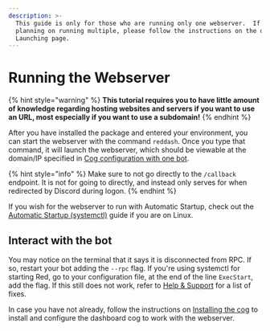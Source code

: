 ```yaml
---
description: >-
  This guide is only for those who are running only one webserver.  If you are
  planning on running multiple, please follow the instructions on the other
  Launching page.
---
```


# Running the Webserver

{% hint style="warning" %}
**This tutorial requires you to have little amount of knowledge regarding hosting websites and servers if you want to use an URL, most especially if you want to use a subdomain!**
{% endhint %}

After you have installed the package and entered your environment, you can start the webserver with the command `reddash`. Once you type that command, it will launch the webserver, which should be viewable at the domain/IP specified in [Cog configuration with one bot](../cog-installation/cog-configuration-with-one-bot.md).

{% hint style="info" %}
Make sure to not go directly to the `/callback` endpoint.  It is not for going to directly, and instead only serves for when redirected by Discord during logon.
{% endhint %}

If you wish for the webserver to run with Automatic Startup, check out the [Automatic Startup \(systemctl\)](../webserver-installation/automatic-startup-systemctl.md) guide if you are on Linux.

## Interact with the bot

You may notice on the terminal that it says it is disconnected from RPC. If so, restart your bot adding the `--rpc` flag.  If you're using systemctl for starting Red, go to your configuration file, at the end of the line `ExecStart`, add the flag.  If this still does not work, refer to [Help & Support](../support/help-and-support.md) for a list of fixes.

In case you have not already, follow the instructions on [Installing the cog](../cog-installation/installing-cog.md) to install and configure the dashboard cog to work with the webserver.

